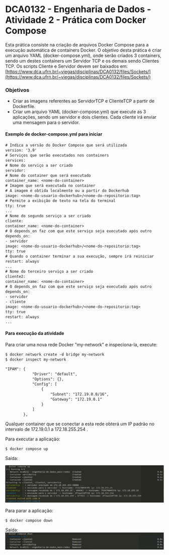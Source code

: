 # DCA0132 - Engenharia de Dados - Atividade 2 - Prática com Docker Compose
Esta prática consiste na criação de arquivos Docker Compose para a execução automática de containers Docker.
O objetivo desta prática é criar um arquivo YAML (docker-compose.yml), onde serão criados 3 containers, sendo um destes containers um Servidor TCP e os demais sendo Clientes TCP. Os scripts Cliente e Servidor devem ser baixados em:
[https://www.dca.ufrn.br/~viegas/disciplinas/DCA0132/files/Sockets/](https://www.dca.ufrn.br/~viegas/disciplinas/DCA0132/files/Sockets/)
### Objetivos
* Criar as imagens referentes ao ServidorTCP e ClienteTCP a partir de Dockerfile.
* Criar um arquivo YAML (docker-compose.yml) que execute as 3 aplicações, sendo um servidor e dois clientes. Cada cliente irá enviar uma mensagem para o servidor.
#### Exemplo de docker-compose.yml para iniciar
````Docker
# Indica a versão do Docker Compose que será utilizada
version: '3.9'
# Serviços que serão executados nos containers
services:
# Nome do serviço a ser criado
servidor:
# Nome do container que será executado
container_name: <nome-do-container>
# Imagem que será executada no container
# A imagem é obtida localmente ou a partir do Dockerhub
image: <nome-do-usuario-dockerhub>/<nome-do-repositorio:tag>
# Permite a exibição de texto na tela do terminal
tty: true
...
# Nome do segundo serviço a ser criado
cliente:
container_name: <nome-do-container>
# O depends_on faz com que este serviço seja executado após outro
depends_on:
- servidor
image: <nome-do-usuario-dockerhub>/<nome-do-repositorio:tag>
tty: true
# Quando o container terminar a sua execução, sempre irá reiniciar
restart: always
...
# Nome do terceiro serviço a ser criado
cliente2:
container_name: <nome-do-container>
# O depends_on faz com que este serviço seja executado após outro
depends_on:
- servidor
- cliente
image: <nome-do-usuario-dockerhub>/<nome-do-repositorio:tag>
tty: true
restart: always
...
````

#### Para execução da atividade

Para criar uma nova rede Docker "my-network" e inspeciona-la, execute:  
````shell
$ docker network create -d bridge my-network
$ docker inspect my-network
````

````
"IPAM": {
            "Driver": "default",
            "Options": {},
            "Config": [
                {
                    "Subnet": "172.19.0.0/16",
                    "Gateway": "172.19.0.1"
                }
            ]
        },
````
Qualquer container que se conectar a esta rede obterá um IP padrão no intervalo de 172.19.0.1 a 172.18.255.254 .

Para executar a aplicação:

````
$ docker compose up
````
Saída:

![](\approdando.png)

Para parar a aplicação: 

````
$ docker compose down
````
Saída:
![](\dockercomposedown.png)